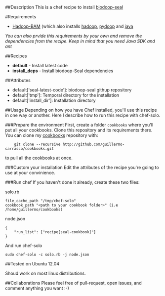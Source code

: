 ##Description
This is a chef recipe to install [biodoop-seal](http://biodoop-seal.sourceforge.net/index.html)

#Requirements
* [Hadoop-BAM](http://github.com/guillermo-carrasco/hadoop-BAM-cookbook) (which also installs
[hadoop](https://github.com/opscode-cookbooks/hadoop), [pydoop](https://github.com/opscode-cookbooks/pydoop-cookbook)
and [java](https://github.com/opscode-cookbooks)

_You can also prvide this requirements by your own and remove the dependencies
from the recipe. Keep in mind that you need Java SDK and ant_

##Recipes
* **default** - Install latest code
* **install_deps** - Install biodoop-Seal dependencies

##Attributes
* default['seal-latest-code']: biodoop-seal githup repository
* default['tmp']: Temporal directory for the installation
* default['install\_dir']: Installation directory


##Usage
Depending on how you have Chef installed, you'll use this recipe in one way or another. Here I describe
how to run this recipe with chef-solo.

###Prepare the environment
First, create a folder ```cookbooks``` where you'll put all your cookbooks. Clone this repository and its
requirements there. You can clone my [cookbooks](http://github.com/guillermo-carrasco/cookbooks.git) repository
with:

		git clone --recursive http://github.com/guillermo-carrasco/cookbooks.git

to pull all the cookbooks at once.

###Custom your installation
Edit the attributes of the recipe you're going to use at your convinience.

###Run chef
If you haven't done it already, create these two files:

solo.rb
```
file_cache_path "/tmp/chef-solo"
cookbook_path "<path to your cookbook folder>" (i.e /home/guillermo/cookbooks)
```
node.json
```
{
    "run_list": ["recipe[seal-cookbook]"]
}
```

And run chef-solo
```
sudo chef-solo -c solo.rb -j node.json
```

##Tested on
Ubuntu 12.04

Shoud work on most linux distributions.

##Collaborations
Please feel free of pull-request, open issues, and comment anything you want :-)
